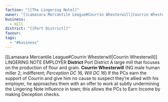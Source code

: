 ```yaml
---
faction: "[[The Lingering Note]]"
owner: "[[Lamasara Mercantile League#Courrin Whesterwill|Courrin Whesterwill]]"
business:
  - mill
district: "[[Port District]]"
favour: 
tags:
  - "#business"
---
```

[[Lamasara Mercantile League#Courrin Whesterwill|Courrin Whesterwill]]
LINGERING NOTE EMPLOYER 
**District** Port District
A large mill that focuses on the production of flour and grain. 
**Courrin Whesterwill** (NG male human miller 2; indifferent; *Perception DC 16, Will DC 16*) If the PCs earn the support of Courrin and give him no cause to suspect they’re allied with his employer, he approaches them with an offer to work at subtly undermining the Lingering Note influence in town; this allows the PCs to Earn Income by making Deception checks.

